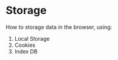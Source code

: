 # Storage

How to storage data in the browser, using:
<br />
<ol>
    <li>Local Storage</li>
    <li>Cookies</li>
    <li>Index DB</li>
</ol>